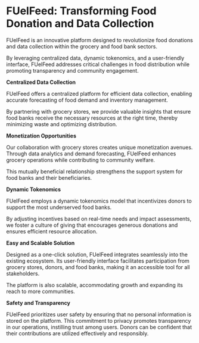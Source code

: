 # FUelFeed: Transforming Food Donation and Data Collection

FUelFeed is an innovative platform designed to revolutionize food donations and data collection within the grocery and food bank sectors. 

By leveraging centralized data, dynamic tokenomics, and a user-friendly interface, FUelFeed addresses critical challenges in food distribution while promoting transparency and community engagement.

**Centralized Data Collection**

FUelFeed offers a centralized platform for efficient data collection, enabling accurate forecasting of food demand and inventory management. 

By partnering with grocery stores, we provide valuable insights that ensure food banks receive the necessary resources at the right time, thereby minimizing waste and optimizing distribution.

**Monetization Opportunities**

Our collaboration with grocery stores creates unique monetization avenues. Through data analytics and demand forecasting, FUelFeed enhances grocery operations while contributing to community welfare.

This mutually beneficial relationship strengthens the support system for food banks and their beneficiaries.

**Dynamic Tokenomics**

FUelFeed employs a dynamic tokenomics model that incentivizes donors to support the most underserved food banks. 

By adjusting incentives based on real-time needs and impact assessments, we foster a culture of giving that encourages generous donations and ensures efficient resource allocation.

**Easy and Scalable Solution**

Designed as a one-click solution, FUelFeed integrates seamlessly into the existing ecosystem. Its user-friendly interface facilitates participation from grocery stores, donors, and food banks, making it an accessible tool for all stakeholders.

The platform is also scalable, accommodating growth and expanding its reach to more communities.

**Safety and Transparency**

FUelFeed prioritizes user safety by ensuring that no personal information is stored on the platform. This commitment to privacy promotes transparency in our operations, instilling trust among users. Donors can be confident that their contributions are utilized effectively and responsibly.
